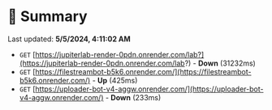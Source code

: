 # 📖 Summary
Last updated: **5/5/2024, 4:11:02 AM**

- `GET` [https://jupiterlab-render-0pdn.onrender.com/lab?](https://jupiterlab-render-0pdn.onrender.com/lab?) - **Down** (31232ms)
- `GET` [https://filestreambot-b5k6.onrender.com/](https://filestreambot-b5k6.onrender.com/) - **Up** (425ms)
- `GET` [https://uploader-bot-v4-aggw.onrender.com/](https://uploader-bot-v4-aggw.onrender.com/) - **Down** (233ms)
